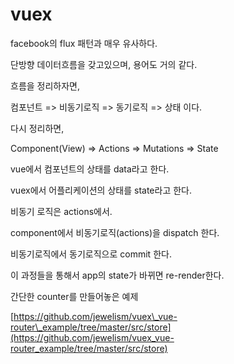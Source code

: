 # vuex

facebook의 flux 패턴과 매우 유사하다.

단방향 데이터흐름을 갖고있으며, 용어도 거의 같다.

흐름을 정리하자면,

컴포넌트 =&gt; 비동기로직 =&gt; 동기로직 =&gt; 상태 이다.

다시 정리하면,

Component\(View\) =&gt; Actions =&gt; Mutations =&gt; State

vue에서 컴포넌트의 상태를 data라고 한다.

vuex에서 어플리케이션의 상태를 state라고 한다.

비동기 로직은 actions에서.

component에서 비동기로직\(actions\)을 dispatch 한다.

비동기로직에서 동기로직으로 commit 한다.

이 과정들을 통해서 app의 state가 바뀌면 re-render한다.

간단한 counter를 만들어놓은 예제

[https://github.com/jewelism/vuex\_vue-router\_example/tree/master/src/store](https://github.com/jewelism/vuex_vue-router_example/tree/master/src/store)

